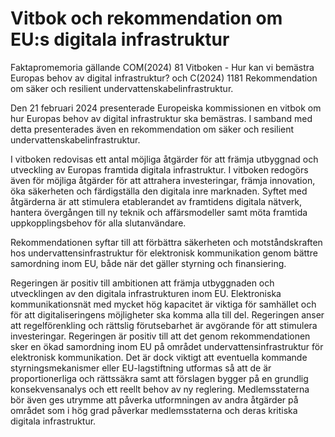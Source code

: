 # Vitbok och rekommendation om EU:s digitala infrastruktur

Faktapromemoria gällande COM(2024) 81 Vitboken - Hur kan vi bemästra Europas behov av digital infrastruktur? och C(2024) 1181 Rekommendation om säker och resilient undervattenskabelinfrastruktur.

Den 21 februari 2024 presenterade Europeiska kommissionen en vitbok om hur Europas behov av digital infrastruktur ska bemästras. I samband med detta presenterades även en rekommendation om säker och resilient undervattenskabelinfrastruktur.

I vitboken redovisas ett antal möjliga åtgärder för att främja utbyggnad och utveckling av Europas framtida digitala infrastruktur. I vitboken redogörs även för möjliga åtgärder för att attrahera investeringar, främja innovation, öka säkerheten och färdigställa den digitala inre marknaden. Syftet med åtgärderna är att stimulera etablerandet av framtidens digitala nätverk, hantera övergången till ny teknik och affärsmodeller samt möta framtida uppkopplingsbehov för alla slutanvändare.

Rekommendationen syftar till att förbättra säkerheten och motståndskraften hos undervattensinfrastruktur för elektronisk kommunikation genom bättre samordning inom EU, både när det gäller styrning och finansiering.

Regeringen är positiv till ambitionen att främja utbyggnaden och utvecklingen av den digitala infrastrukturen inom EU. Elektroniska kommunikationsnät med mycket hög kapacitet är viktiga för samhället och för att digitaliseringens möjligheter ska komma alla till del. Regeringen anser att regelförenkling och rättslig förutsebarhet är avgörande för att stimulera investeringar. Regeringen är positiv till att det genom rekommendationen sker en ökad samordning inom EU på området undervattensinfrastruktur för elektronisk kommunikation. Det är dock viktigt att eventuella kommande styrningsmekanismer eller EU-lagstiftning utformas så att de är proportionerliga och rättssäkra samt att förslagen bygger på en grundlig konsekvensanalys och ett reellt behov av ny reglering. Medlemsstaterna bör även ges utrymme att påverka utformningen av andra åtgärder på området som i hög grad påverkar medlemsstaterna och deras kritiska digitala infrastruktur.
